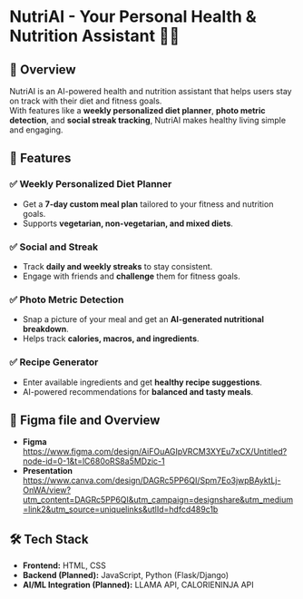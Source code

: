 # NutriAI - Your Personal Health & Nutrition Assistant 🥗💪  

## 📌 Overview  
NutriAI is an AI-powered health and nutrition assistant that helps users stay on track with their diet and fitness goals.  
With features like a **weekly personalized diet planner**, **photo metric detection**, and **social streak tracking**, NutriAI makes healthy living simple and engaging.  

## 🚀 Features  
### ✅ Weekly Personalized Diet Planner  
- Get a **7-day custom meal plan** tailored to your fitness and nutrition goals.  
- Supports **vegetarian, non-vegetarian, and mixed diets**.  

### ✅ Social and Streak  
- Track **daily and weekly streaks** to stay consistent.  
- Engage with friends and **challenge** them for fitness goals.  

### ✅ Photo Metric Detection  
- Snap a picture of your meal and get an **AI-generated nutritional breakdown**.  
- Helps track **calories, macros, and ingredients**.  

### ✅ Recipe Generator  
- Enter available ingredients and get **healthy recipe suggestions**.  
- AI-powered recommendations for **balanced and tasty meals**.  

## 🎨 Figma file and Overview
- **Figma** https://www.figma.com/design/AiFOuAGIpVRCM3XYEu7xCX/Untitled?node-id=0-1&t=lC680oRS8a5MDzic-1
- **Presentation** https://www.canva.com/design/DAGRc5PP6QI/Spm7Eo3jwpBAyktLj-OnWA/view?utm_content=DAGRc5PP6QI&utm_campaign=designshare&utm_medium=link2&utm_source=uniquelinks&utlId=hdfcd489c1b

## 🛠 Tech Stack  
- **Frontend:** HTML, CSS  
- **Backend (Planned):** JavaScript, Python (Flask/Django)  
- **AI/ML Integration (Planned):** LLAMA API, CALORIENINJA API 

